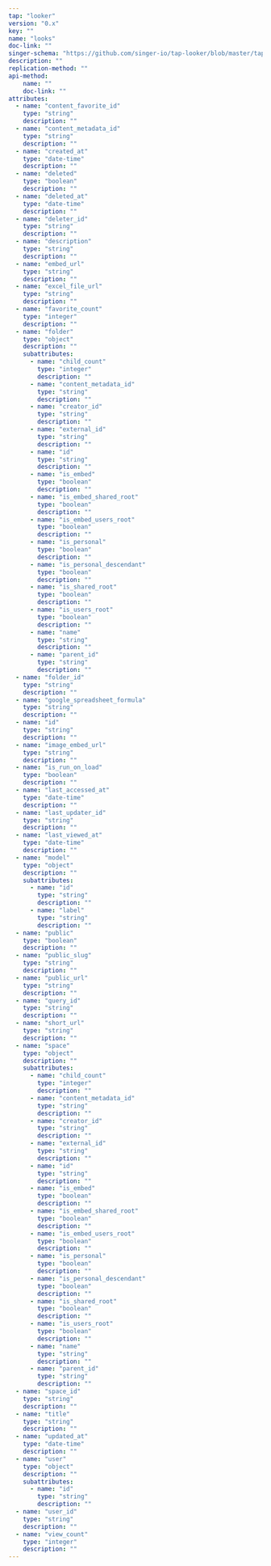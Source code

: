 ```yaml
---
tap: "looker"
version: "0.x"
key: ""
name: "looks"
doc-link: ""
singer-schema: "https://github.com/singer-io/tap-looker/blob/master/tap_looker/schemas/looks.json"
description: ""
replication-method: ""
api-method:
    name: ""
    doc-link: ""
attributes:
  - name: "content_favorite_id"
    type: "string"
    description: ""
  - name: "content_metadata_id"
    type: "string"
    description: ""
  - name: "created_at"
    type: "date-time"
    description: ""
  - name: "deleted"
    type: "boolean"
    description: ""
  - name: "deleted_at"
    type: "date-time"
    description: ""
  - name: "deleter_id"
    type: "string"
    description: ""
  - name: "description"
    type: "string"
    description: ""
  - name: "embed_url"
    type: "string"
    description: ""
  - name: "excel_file_url"
    type: "string"
    description: ""
  - name: "favorite_count"
    type: "integer"
    description: ""
  - name: "folder"
    type: "object"
    description: ""
    subattributes:
      - name: "child_count"
        type: "integer"
        description: ""
      - name: "content_metadata_id"
        type: "string"
        description: ""
      - name: "creator_id"
        type: "string"
        description: ""
      - name: "external_id"
        type: "string"
        description: ""
      - name: "id"
        type: "string"
        description: ""
      - name: "is_embed"
        type: "boolean"
        description: ""
      - name: "is_embed_shared_root"
        type: "boolean"
        description: ""
      - name: "is_embed_users_root"
        type: "boolean"
        description: ""
      - name: "is_personal"
        type: "boolean"
        description: ""
      - name: "is_personal_descendant"
        type: "boolean"
        description: ""
      - name: "is_shared_root"
        type: "boolean"
        description: ""
      - name: "is_users_root"
        type: "boolean"
        description: ""
      - name: "name"
        type: "string"
        description: ""
      - name: "parent_id"
        type: "string"
        description: ""
  - name: "folder_id"
    type: "string"
    description: ""
  - name: "google_spreadsheet_formula"
    type: "string"
    description: ""
  - name: "id"
    type: "string"
    description: ""
  - name: "image_embed_url"
    type: "string"
    description: ""
  - name: "is_run_on_load"
    type: "boolean"
    description: ""
  - name: "last_accessed_at"
    type: "date-time"
    description: ""
  - name: "last_updater_id"
    type: "string"
    description: ""
  - name: "last_viewed_at"
    type: "date-time"
    description: ""
  - name: "model"
    type: "object"
    description: ""
    subattributes:
      - name: "id"
        type: "string"
        description: ""
      - name: "label"
        type: "string"
        description: ""
  - name: "public"
    type: "boolean"
    description: ""
  - name: "public_slug"
    type: "string"
    description: ""
  - name: "public_url"
    type: "string"
    description: ""
  - name: "query_id"
    type: "string"
    description: ""
  - name: "short_url"
    type: "string"
    description: ""
  - name: "space"
    type: "object"
    description: ""
    subattributes:
      - name: "child_count"
        type: "integer"
        description: ""
      - name: "content_metadata_id"
        type: "string"
        description: ""
      - name: "creator_id"
        type: "string"
        description: ""
      - name: "external_id"
        type: "string"
        description: ""
      - name: "id"
        type: "string"
        description: ""
      - name: "is_embed"
        type: "boolean"
        description: ""
      - name: "is_embed_shared_root"
        type: "boolean"
        description: ""
      - name: "is_embed_users_root"
        type: "boolean"
        description: ""
      - name: "is_personal"
        type: "boolean"
        description: ""
      - name: "is_personal_descendant"
        type: "boolean"
        description: ""
      - name: "is_shared_root"
        type: "boolean"
        description: ""
      - name: "is_users_root"
        type: "boolean"
        description: ""
      - name: "name"
        type: "string"
        description: ""
      - name: "parent_id"
        type: "string"
        description: ""
  - name: "space_id"
    type: "string"
    description: ""
  - name: "title"
    type: "string"
    description: ""
  - name: "updated_at"
    type: "date-time"
    description: ""
  - name: "user"
    type: "object"
    description: ""
    subattributes:
      - name: "id"
        type: "string"
        description: ""
  - name: "user_id"
    type: "string"
    description: ""
  - name: "view_count"
    type: "integer"
    description: ""
---
```

